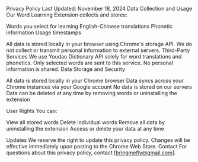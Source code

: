 Privacy Policy
Last Updated: November 18, 2024
Data Collection and Usage
Our Word Learning Extension collects and stores:

Words you select for learning
English-Chinese translations
Phonetic information
Usage timestamps

All data is stored locally in your browser using Chrome's storage API. We do not collect or transmit personal information to external servers.
Third-Party Services
We use Youdao Dictionary API solely for word translations and phonetics. Only selected words are sent to this service. No personal information is shared.
Data Storage and Security

All data is stored locally in your Chrome browser
Data syncs across your Chrome instances via your Google account
No data is stored on our servers
Data can be deleted at any time by removing words or uninstalling the extension

User Rights
You can:

View all stored words
Delete individual words
Remove all data by uninstalling the extension
Access or delete your data at any time

Updates
We reserve the right to update this privacy policy. Changes will be effective immediately upon posting to the Chrome Web Store.
Contact
For questions about this privacy policy, contact [bringmefly@gmail.com].
